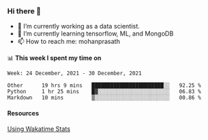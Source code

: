 ### Hi there 👋

- 🔭 I’m currently working as a data scientist.
- 🌱 I’m currently learning tensorflow, ML, and MongoDB
- 📫 How to reach me: mohanprasath

📊 **This week I spent my time on**
<!--START_SECTION:waka-->
```text
Week: 24 December, 2021 - 30 December, 2021

Other      19 hrs 9 mins   ███████████████████████░░   92.25 % 
Python     1 hr 25 mins    █▓░░░░░░░░░░░░░░░░░░░░░░░   06.83 % 
Markdown   10 mins         ▒░░░░░░░░░░░░░░░░░░░░░░░░   00.86 % 
```
<!--END_SECTION:waka-->

#### Resources
[Using Wakatime Stats](https://github.com/marketplace/actions/waka-readme)
